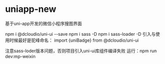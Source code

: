 # uniapp-new
基于uni-app开发的微信小程序搜图界面

npm i @dcloudio/uni-ui --save
npm i sass -D
npm i sass-loader -D
引入与使用时候最好是驼峰命名：
import {uniBadge} from @dcloudio/uni-ui

注意sass-loder版本问题，否则项目引入uni-ui库组件编译失败
运行：npm run dev:mp-weixin

